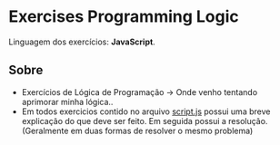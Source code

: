 # Exercises Programming Logic

<div  >Linguagem dos exercícios: <strong>JavaScript</strong>.</div>

## Sobre

- Exercícios de Lógica de Programação -> Onde venho tentando aprimorar minha lógica..
- Em todos exercicios contido no arquivo <a href="https://github.com/wwilliamsantana/exercisesProgrammingLogic/blob/main/script.js">script.js</a> possui uma breve explicação do que deve ser feito. Em seguida possui a resolução. (Geralmente em duas formas de resolver o mesmo problema)
